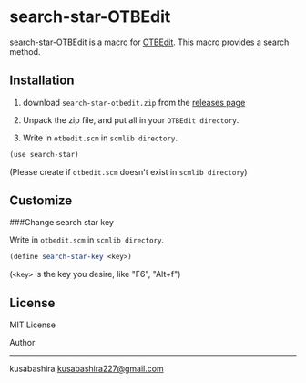 search-star-OTBEdit
===================

search-star-OTBEdit is a macro for [OTBEdit](http://www.hi-ho.ne.jp/a_ogawa/otbedit/).
This macro provides a search method.

Installation
------------

1. download `search-star-otbedit.zip` from the [releases page](https://github.com/kusabashira/search-star-otbedit/releases)

2. Unpack the zip file, and put all in your `OTBEdit directory`.

3. Write in `otbedit.scm` in `scmlib directory`.

```scm
(use search-star)
```

(Please create if `otbedit.scm` doesn't exist in `scmlib directory`)

Customize
---------

###Change search star key

Write in `otbedit.scm` in `scmlib directory`.

```scm
(define search-star-key <key>)
```

(`<key>` is the key you desire, like "F6", "Alt+f")

License
-------

MIT License

Author

------
kusabashira <kusabashira227@gmail.com>

